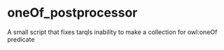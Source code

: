 # oneOf_postprocessor
A small script that fixes tarqls inability to make a collection for owl:oneOf predicate
